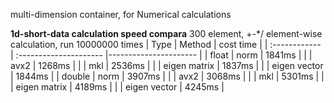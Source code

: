 multi-dimension container, for Numerical calculations

**1d-short-data calculation speed compara**
300 element, +-*/ element-wise calculation,  run 10000000 times
| Type          | Method                 | cost time             |
| :------------ | :--------------------- |---------------------- |
| float         | norm                   | 1841ms                |
|               | avx2                   | 1268ms                |
|               | mkl                    | 2536ms                |
|               | eigen matrix           | 1837ms                |
|               | eigen vector           | 1844ms                |
| double        | norm                   | 3907ms                |
|               | avx2                   | 3068ms                |
|               | mkl                    | 5301ms                |
|               | eigen matrix           | 4189ms                |
|               | eigen vector           | 4245ms                |
